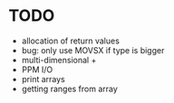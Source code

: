 # TODO

* allocation of return values
* bug: only use MOVSX if type is bigger
* multi-dimensional +
* PPM I/O
* print arrays
* getting ranges from array
